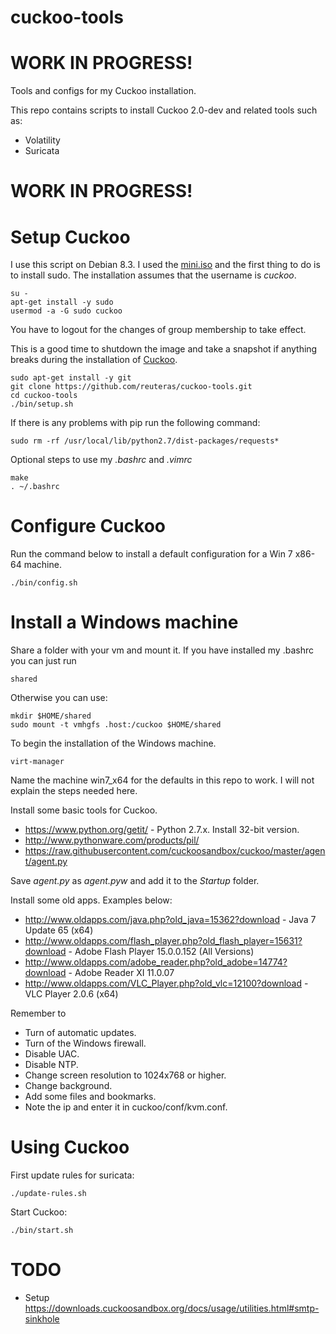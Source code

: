 cuckoo-tools
============

WORK IN PROGRESS!
=================

Tools and configs for my Cuckoo installation.

This repo contains scripts to install Cuckoo 2.0-dev and related tools such as:

* Volatility
* Suricata

WORK IN PROGRESS!
=================

Setup Cuckoo
============

I use this script on Debian 8.3. I used the [mini.iso](http://ftp.se.debian.org/debian/dists/jessie/main/installer-amd64/current/images/netboot/mini.iso) and the first thing to do is to install sudo. The installation assumes that the username is _cuckoo_.

    su -
    apt-get install -y sudo
    usermod -a -G sudo cuckoo

You have to logout for the changes of group membership to take effect.

This is a good time to shutdown the image and take a snapshot if anything breaks during the installation of [Cuckoo](https://cuckoosandbox.org/).

    sudo apt-get install -y git
    git clone https://github.com/reuteras/cuckoo-tools.git
    cd cuckoo-tools
    ./bin/setup.sh

If there is any problems with pip run the following command:

    sudo rm -rf /usr/local/lib/python2.7/dist-packages/requests*

Optional steps to use my _.bashrc_ and _.vimrc_

    make
    . ~/.bashrc

Configure Cuckoo
================

Run the command below to install a default configuration for a Win 7 x86-64 machine.

    ./bin/config.sh

Install a Windows machine
=========================

Share a folder with your vm and mount it. If you have installed my .bashrc you can just run

    shared

Otherwise you can use:

    mkdir $HOME/shared
    sudo mount -t vmhgfs .host:/cuckoo $HOME/shared

To begin the installation of the Windows machine.

    virt-manager 

Name the machine win7_x64 for the defaults in this repo to work. I will not explain the steps needed here.

Install some basic tools for Cuckoo.

* https://www.python.org/getit/ - Python 2.7.x. Install 32-bit version.
* http://www.pythonware.com/products/pil/
* https://raw.githubusercontent.com/cuckoosandbox/cuckoo/master/agent/agent.py

Save _agent.py_ as _agent.pyw_ and add it to the _Startup_ folder.

Install some old apps. Examples below:

* http://www.oldapps.com/java.php?old_java=15362?download - Java 7 Update 65 (x64)
* http://www.oldapps.com/flash_player.php?old_flash_player=15631?download - Adobe Flash Player 15.0.0.152 (All Versions)
* http://www.oldapps.com/adobe_reader.php?old_adobe=14774?download - Adobe Reader XI 11.0.07
* http://www.oldapps.com/VLC_Player.php?old_vlc=12100?download - VLC Player 2.0.6 (x64)

Remember to

* Turn of automatic updates.
* Turn of the Windows firewall.
* Disable UAC.
* Disable NTP.
* Change screen resolution to 1024x768 or higher.
* Change background.
* Add some files and bookmarks.
* Note the ip and enter it in cuckoo/conf/kvm.conf.

Using Cuckoo
============

First update rules for suricata:

    ./update-rules.sh

Start Cuckoo:

    ./bin/start.sh

TODO
====

* Setup https://downloads.cuckoosandbox.org/docs/usage/utilities.html#smtp-sinkhole

